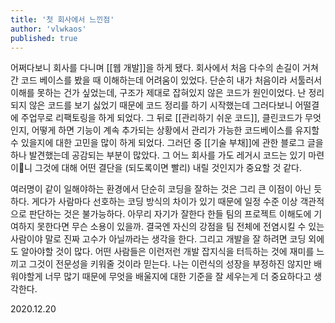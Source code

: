 ```yaml
---
title: '첫 회사에서 느낀점'
author: 'vlwkaos'
published: true
---
```


어쩌다보니 회사를 다니며 [[웹 개발]]을 하게 됐다. 회사에서 처음 다수의 손길이 거쳐간 코드 베이스를 봤을 때 이해하는데 어려움이 있었다. 단순히 내가 처음이라 서툴러서 이해를 못하는 건가 싶었는데, 구조가 제대로 잡혀있지 않은 코드가 원인이었다. 난 정리되지 않은 코드를 보기 싫었기 때문에 코드 정리를 하기 시작했는데 그러다보니 어떨결에 주업무로 리팩토링을 하게 되었다. 그 뒤로 [[관리하기 쉬운 코드]], 클린코드가 무엇인지, 어떻게 하면 기능이 계속 추가되는 상황에서 관리가 가능한 코드베이스를 유지할 수 있을지에 대한 고민을 많이 하게 되었다. 그러던 중 [[기술 부채]]에 관한 블로그 글을 하나 발견했는데 공감되는 부분이 많았다. 그 어느 회사를 가도 레거시 코드는 있기 마련이니 그것에 대해 어떤 결단을 (되도록이면 빨리) 내릴 것인지가 중요할 것 같다. 

여러명이 같이 일해야하는 환경에서 단순히 코딩을 잘하는 것은 그리 큰 이점이 아닌 듯 하다. 게다가 사람마다 선호하는 코딩 방식의 차이가 있기 때문에 일정 수준 이상 객관적으로 판단하는 것은 불가능하다. 아무리 자기가 잘한다 한들 팀의 프로젝트 이해도에 기여하지 못한다면 무슨 소용이 있을까. 결국엔 자신의 강점을 팀 전체에 전염시킬 수 있는 사람이야 말로 진짜 고수가 아닐까라는 생각을 한다. 그리고 개발을 잘 하려면 코딩 외에도 알아야할 것이 많다. 어떤 사람들은 이런저런 개발 잡지식을 터득하는 것에 재미를 느끼고 그것이 전문성을 키워줄 것이라 믿는다. 나는 이런식의 성장을 부정하진 않지만 배워야할게 너무 많기 때문에 무엇을 배울지에 대한 기준을 잘 세우는게 더 중요하다고 생각한다.

2020.12.20